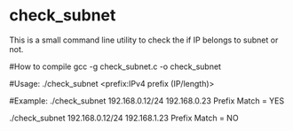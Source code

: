 # check_subnet
This is a small command line utility to check the  if IP belongs to subnet or not.

#How to compile
gcc -g check_subnet.c  -o check_subnet


#Usage:
./check_subnet <prefix:IPv4 prefix (IP/length)>  <IPv4 Address to check> 


#Example:
./check_subnet 192.168.0.12/24 192.168.0.23
Prefix Match = YES


./check_subnet 192.168.0.12/24 192.168.1.23
Prefix Match = NO
